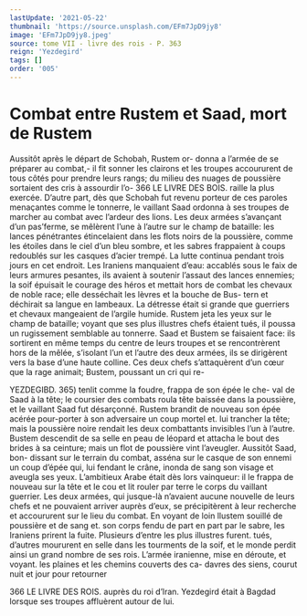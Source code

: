```yaml
---
lastUpdate: '2021-05-22'
thumbnail: 'https://source.unsplash.com/EFm7JpD9jy8'
image: 'EFm7JpD9jy8.jpeg'
source: tome VII - livre des rois - P. 363
reign: 'Yezdegird'
tags: []
order: '005'
---
```


# Combat entre Rustem et Saad, mort de Rustem

Aussitôt après le départ de Schobah, Rustem or-
donna a l’armée de se préparer au combat,- il fit
sonner les clairons et les troupes accoururent de tous côtés pour prendre leurs rangs; du milieu des nuages de poussière sortaient des cris à assourdir l’o-
366 LE LIVRE DES BOIS.
raille la plus exercée. D’autre part, dès que Schobah
fut revenu porteur de ces paroles menaçantes comme le tonnerre, le vaillant Saad ordonna à ses troupes de marcher au combat avec l’ardeur des lions. Les deux armées s’avançant d’un pas’ferme, se mêlèrent
l’une à l’autre sur le champ de bataille: les lances pénétrantes étincelaient dans les flots noirs de la poussière, comme les étoiles dans le ciel d’un bleu sombre, et les sabres frappaient à coups redoublés sur les casques d’acier trempé. La lutte continua
pendant trois jours en cet endroit. Les Iraniens manquaient d’eau: accablés sous le faix de leurs armures pesantes, ils avaient à soutenir l’assaut des lances ennemies; la soif épuisait le courage des héros
et mettait hors de combat les chevaux de noble race; elle desséchait les lèvres et la bouche de Bus-
tern et déchirait sa langue en lambeaux. La détresse
était si grande que guerriers et chevaux mangeaient
de l’argile humide.
Rustem jeta les yeux sur le champ de bataille; voyant que ses plus illustres chefs étaient tués, il poussa un rugissement semblable au tonnerre. Saad et Bustem se faisaient face: ils sortirent en même temps du centre de leurs troupes et se rencontrèrent hors de la mêlée, s’isolant l’un et l’autre des deux
armées, ils se dirigèrent vers la base d’une haute colline. Ces deux chefs s’attaquèrent d’un cœur que
la rage animait; Bustem, poussant un cri qui re-

YEZDEGIBD. 365) tenlit comme la foudre, frappa de son épée le che-
val de Saad à la tête; le coursier des combats roula tête baissée dans la poussière, et le vaillant Saad fut désarçonné. Rustem brandit de nouveau son épée acérée pour-porter à son adversaire un coup
mortel et. lui trancher la tête; mais la poussière noire rendait les deux combattants invisibles l’un à l’autre. Bustem descendit de sa selle en peau de léopard et
attacha le bout des brides à sa ceinture; mais un flot de poussière vint l’aveugler. Aussitôt Saad, bon- dissant sur le terrain du combat, asséna sur le casque de son ennemi un coup d’épée qui, lui fendant
le crâne, inonda de sang son visage et aveugla ses yeux. L’ambitieux Arabe était dès lors vainqueur: il
le frappa de nouveau sur la tête et le cou et lit rouler par terre le corps du vaillant guerrier. Les deux armées, qui jusque-là n’avaient aucune nouvelle
de leurs chefs et ne pouvaient arriver auprès d’eux,
se précipitèrent à leur recherche et accoururent sur
le lieu du combat. En voyant de loin llustem souillé de poussière et de sang et. son corps fendu de part en part par le sabre, les Iraniens prirent la fuite. Plusieurs d’entre les plus illustres furent. tués, d’autres moururent en selle dans les tourments de
la soif, et le monde perdit ainsi un grand nombre de ses rois. L’armée iranienne, mise en déroute, et
voyant. les plaines et les chemins couverts des ca- davres des siens, courut nuit et jour pour retourner

366 LE LIVRE DES ROIS.
auprès du roi d’lran. Yezdegird était à Bagdad lorsque
ses troupes affluèrent autour de lui.
